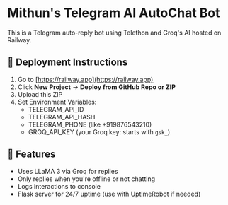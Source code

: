 # Mithun's Telegram AI AutoChat Bot

This is a Telegram auto-reply bot using Telethon and Groq's AI hosted on Railway.

## 🚀 Deployment Instructions

1. Go to [https://railway.app](https://railway.app)
2. Click **New Project** → **Deploy from GitHub Repo or ZIP**
3. Upload this ZIP
4. Set Environment Variables:
   - TELEGRAM_API_ID
   - TELEGRAM_API_HASH
   - TELEGRAM_PHONE (like +919876543210)
   - GROQ_API_KEY (your Groq key: starts with `gsk_`)

## 🧠 Features
- Uses LLaMA 3 via Groq for replies
- Only replies when you're offline or not chatting
- Logs interactions to console
- Flask server for 24/7 uptime (use with UptimeRobot if needed)